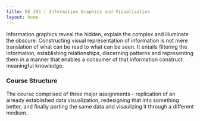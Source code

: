 ```yaml
---
title: DE 303 | Information Graphics and Visualization
layout: home
---
```


Information graphics reveal the hidden, explain the complex and illuminate the obscure. Constructing visual representation of information is not mere translation of what can be read to what can be seen. It entails filtering the information, establishing relationships, discerning patterns and representing them in a manner that enables a consumer of that information construct meaningful knowledge.



    

### Course Structure

The course comprised of three major assignments - replication of an already established data visualization, redesigning that into something better, and finally porting the same data and visaulizing it through a different medium.